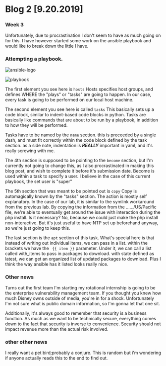 # Blog 2 [9.20.2019]
### Week 3

Unfortunately, due to procrastination I don't seem to have as much going on for this. 
I have however started some work on the ansible playbook and would like to break down the little I have.

### Attempting a playbook.
![ansible-logo](https://user-images.githubusercontent.com/20525440/65368429-c9c34980-dbf5-11e9-8fb4-987d80dc7c80.jpg)

![playbook](https://user-images.githubusercontent.com/20525440/65368440-dcd61980-dbf5-11e9-8c92-7229f3dd0603.png)

The first element you see here is ```hosts```
Hosts specifies host groups, and defines WHERE the "plays" or "tasks" are going to happen. 
In our case, every task is going to be performed on our local host machine.


The second element you see here is called ```tasks```
This basically sets up a code block, similar to indent-based code blocks in python.
Tasks are basically like commands that are about to be run by a playbook, in addition to how they will be performed.


Tasks have to be named by the ```name``` section.
this is preceeded by a single dash, and must fit correctly within the code block defined by the task section.
as a side note, indentation is ***REALLY*** important in yaml, and it's really screwing with me.

The 4th section is supposed to be pointing to the ```become``` section, but I'm currently not going to change this, as I also procrastinated in making this blog post, and wish to complete it before it's submission date.
Become is used within a task to specify a user. I believe in the case of this current playbook, the set user is "super"

The 5th section that was meant to be pointed out is ```copy```
Copy is automagically known by the "tasks" section. The action is mostly self explanatory.
In the case of our lab, it is similar to the symlink workaround from the previous lab.
By copying the information from the ....../US/Pacific file, we're able to eventually get around the issue with interaction during the php install.
Is it necessary? No, because we could just make the php install non-interactive.
But it's just useful to have NTP set up beforehand anyway, so we're just going to keep this.


The last section is the ```apt``` section of this task.
What's special here is that instead of writing out individual items, we can pass in a list.
within the brackets we have the ``` {{ item }}``` parameter.
Under it, we can call a list called with_items to pass in packages to download.
with state defined as latest, we can get an organized list of updated packages to download.
Plus I think the way ansible has it listed looks really nice.


### Other news
Turns out the first team I'm starting my rotational internship is going to be the enterprise vulnerability management team.
If you thought you knew how much Disney owns outside of media, you're in for a shock.
Unfortunately I'm not sure what is public domain information, so I'm gonna let  that one sit.

Additionally, it's always good to remember that security is a business function.
As much as we want to be technically secure, everything comes down to the fact that security is inverse to convenience.
Security should not impact revenue more than the actual risk involved.


### other other news

I really want a pet bird;probably a conjure. This is random but i'm wondering if anyone actually reads this to the end to find out.
